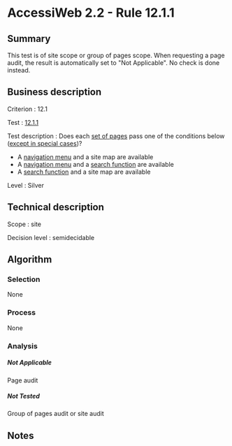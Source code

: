 # AccessiWeb 2.2 - Rule 12.1.1

## Summary

This test is of site scope or group of pages scope. When requesting a page audit, the result is automatically set to "Not Applicable". No check is done instead.
## Business description

Criterion : 12.1

Test :
[12.1.1](http://www.accessiweb.org/index.php/accessiweb-22-english-version.html#test-12-1-1)

Test description : Does each [set of pages](http://www.accessiweb.org/index.php/glossary-76.html#mEnsemblePages) pass one of the conditions below ([except in special
cases](http://www.accessiweb.org/index.php/glossary-76.html#cpCrit12-1 "Special cases for criterion 12.1"))?

-   A [navigation menu](http://www.accessiweb.org/index.php/glossary-76.html#mMenuNav) and a site map are available 
-   A [navigation menu](http://www.accessiweb.org/index.php/glossary-76.html#mMenuNav) and a [search function](http://www.accessiweb.org/index.php/glossary-76.html#mMoteurRecherche) are available
-   A [search function](http://www.accessiweb.org/index.php/glossary-76.html#mMoteurRecherche) and a site map are available

Level : Silver

## Technical description

Scope : site

Decision level :
semidecidable

## Algorithm

### Selection

None

### Process

None

### Analysis

##### Not Applicable

Page audit 

##### Not Tested

Group of pages audit or site audit

## Notes



